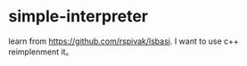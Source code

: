 # simple-interpreter
learn from https://github.com/rspivak/lsbasi.
I want to use c++ reimplenment it。
